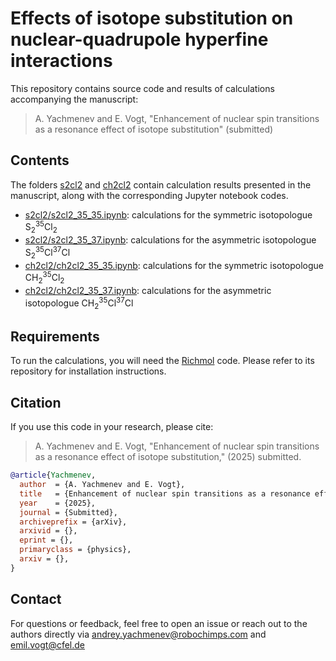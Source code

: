 # Effects of isotope substitution on nuclear-quadrupole hyperfine interactions

This repository contains source code and results of calculations accompanying the manuscript:

> A. Yachmenev and E. Vogt, "Enhancement of nuclear spin transitions as a resonance effect of isotope substitution" (submitted)

Contents
---
The folders [s2cl2](s2cl2) and [ch2cl2](ch2cl2) contain calculation results presented in the manuscript, along with the corresponding Jupyter notebook codes.

- [s2cl2/s2cl2_35_35.ipynb](s2cl2/s2cl2_35_35.ipynb): calculations for the symmetric isotopologue $\text{S}_2^{35}\text{Cl}_2$  
- [s2cl2/s2cl2_35_37.ipynb](s2cl2/s2cl2_35_37.ipynb): calculations for the asymmetric isotopologue $\text{S}_2^{35}\text{Cl}^{37}\text{Cl}$  
- [ch2cl2/ch2cl2_35_35.ipynb](ch2cl2/ch2cl2_35_35.ipynb): calculations for the symmetric isotopologue $\text{CH}_2^{35}\text{Cl}_2$  
- [ch2cl2/ch2cl2_35_37.ipynb](ch2cl2/ch2cl2_35_37.ipynb): calculations for the asymmetric isotopologue $\text{CH}_2^{35}\text{Cl}^{37}\text{Cl}$

Requirements
---
To run the calculations, you will need the [Richmol](https://github.com/robochimps/richmol) code. Please refer to its repository for installation instructions.

Citation
---
If you use this code in your research, please cite:

> A. Yachmenev and E. Vogt, "Enhancement of nuclear spin transitions as a resonance effect of isotope substitution," (2025) submitted.

```bibtex
@article{Yachmenev,
  author  = {A. Yachmenev and E. Vogt},
  title   = {Enhancement of nuclear spin transitions as a resonance effect of isotope substitution},
  year    = {2025},
  journal = {Submitted},
  archiveprefix = {arXiv},
  arxivid = {},
  eprint = {},
  primaryclass = {physics},
  arxiv = {},
}
```

Contact
---
For questions or feedback, feel free to open an issue or reach out to the authors directly via andrey.yachmenev@robochimps.com and emil.vogt@cfel.de
